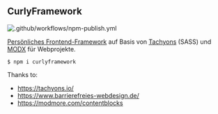 ## CurlyFramework

![.github/workflows/npm-publish.yml](https://github.com/jenswittmann/CurlyFramework/workflows/.github/workflows/npm-publish.yml/badge.svg)

[Persönliches Frontend-Framework](https://jens-wittmann.de) auf Basis von [Tachyons](https://tachyons.io) (SASS) und [MODX](https://modx.com) für Webprojekte.

`$ npm i curlyframework`

Thanks to:

* https://tachyons.io/
* https://www.barrierefreies-webdesign.de/
* https://modmore.com/contentblocks
